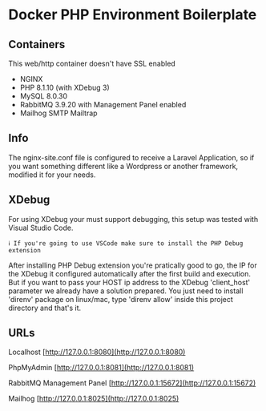 # Docker PHP Environment Boilerplate

## Containers

This web/http container doesn't have SSL enabled

- NGINX
- PHP 8.1.10 (with XDebug 3)
- MySQL 8.0.30
- RabbitMQ 3.9.20 with Management Panel enabled
- Mailhog SMTP Mailtrap

## Info

The nginx-site.conf file is configured to receive a Laravel Application, so if you want something different like a Wordpress or another framework, modified it for your needs.

## XDebug

For using XDebug your must support debugging, this setup was tested with Visual Studio Code.

    ℹ If you're going to use VSCode make sure to install the PHP Debug extension

After installing PHP Debug extension you're pratically good to go, the IP for the XDebug it configured automatically after the first build and execution. But if you want to pass your HOST ip address to the XDebug 'client_host' parameter we already have a solution prepared. You just need to install 'direnv' package on linux/mac, type 'direnv allow' inside this project directory and that's it.

## URLs

Localhost
[http://127.0.0.1:8080](http://127.0.0.1:8080)

PhpMyAdmin
[http://127.0.0.1:8081](http://127.0.0.1:8081)

RabbitMQ Management Panel
[http://127.0.0.1:15672](http://127.0.0.1:15672)

Mailhog
[http://127.0.0.1:8025](http://127.0.0.1:8025)